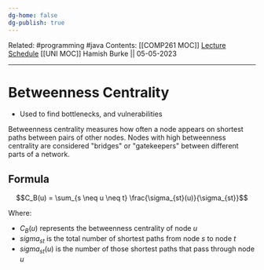 ```yaml
---
dg-home: false
dg-publish: true
---
```

Related: #programming #java 
Contents: [[COMP261 MOC]]
[Lecture Schedule](https://ecs.wgtn.ac.nz/Courses/COMP261_2023T1/LectureSchedule)
[[UNI MOC]]
Hamish Burke || 05-05-2023
***

# Betweenness Centrality

- Used to find bottlenecks, and vulnerabilities

Betweenness centrality measures how often a node appears on shortest paths between pairs of other nodes. Nodes with high betweenness centrality are considered "bridges" or "gatekeepers" between different parts of a network.

## Formula

$$C_B(u) = \sum_{s \neq u \neq t} \frac{\sigma_{st}(u)}{\sigma_{st}}$$

Where:
- $C_B(u)$ represents the betweenness centrality of node $u$
- $sigma_{st}$ is the total number of shortest paths from node $s$ to node $t$
- $sigma_{st}(u)$ is the number of those shortest paths that pass through node $u$



